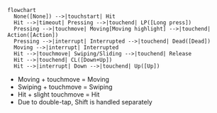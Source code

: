 ```mermaid
flowchart
  None([None]) -->|touchstart| Hit
  Hit -->|timeout| Pressing -->|touchend| LP([Long press])
  Pressing -->|touchmove| Moving[Moving highlight] -->|touchend| Action([Action])
  Pressing -->|interrupt| Interrupted -->|touchend| Dead([Dead])
  Moving -->|interrupt| Interrupted
  Hit -->|touchmove| Swiping/Sliding -->|touchend| Release
  Hit -->|touchend| CL([Down+Up])
  Hit -->|interrupt| Down -->|touchend| Up([Up])
```
* Moving + touchmove = Moving
* Swiping + touchmove = Swiping
* Hit + slight touchmove = Hit
* Due to double-tap, Shift is handled separately
